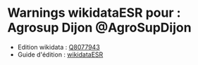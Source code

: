 Warnings wikidataESR pour : Agrosup Dijon @AgroSupDijon
================

- Edition wikidata : [Q8077943](https://www.wikidata.org/wiki/Q8077943)
- Guide d'édition : [wikidataESR](https://github.com/cpesr/wikidataESR/)

